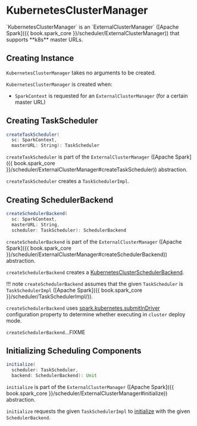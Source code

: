 # KubernetesClusterManager

<span id="canCreate">
`KubernetesClusterManager` is an `ExternalClusterManager` ([Apache Spark]({{ book.spark_core }}/scheduler/ExternalClusterManager)) that supports **k8s** master URLs.

## Creating Instance

`KubernetesClusterManager` takes no arguments to be created.

`KubernetesClusterManager` is created when:

* `SparkContext` is requested for an `ExternalClusterManager` (for a certain master URL)

## <span id="createTaskScheduler"> Creating TaskScheduler

```scala
createTaskScheduler(
  sc: SparkContext,
  masterURL: String): TaskScheduler
```

`createTaskScheduler` is part of the `ExternalClusterManager` ([Apache Spark]({{ book.spark_core }}/scheduler/ExternalClusterManager#createTaskScheduler)) abstraction.

`createTaskScheduler` creates a `TaskSchedulerImpl`.

## <span id="createSchedulerBackend"> Creating SchedulerBackend

```scala
createSchedulerBackend(
  sc: SparkContext,
  masterURL: String,
  scheduler: TaskScheduler): SchedulerBackend
```

`createSchedulerBackend` is part of the `ExternalClusterManager` ([Apache Spark]({{ book.spark_core }}/scheduler/ExternalClusterManager#createSchedulerBackend)) abstraction.

`createSchedulerBackend` creates a [KubernetesClusterSchedulerBackend](KubernetesClusterSchedulerBackend.md).

!!! note
    `createSchedulerBackend` assumes that the given `TaskScheduler` is `TaskSchedulerImpl` ([Apache Spark]({{ book.spark_core }}/scheduler/TaskSchedulerImpl/)).

`createSchedulerBackend` uses [spark.kubernetes.submitInDriver](configuration-properties.md#spark.kubernetes.submitInDriver) configuration property to determine whether executing in `cluster` deploy mode.

`createSchedulerBackend`...FIXME

## <span id="initialize"> Initializing Scheduling Components

```scala
initialize(
  scheduler: TaskScheduler,
  backend: SchedulerBackend): Unit
```

`initialize` is part of the `ExternalClusterManager` ([Apache Spark]({{ book.spark_core }}/scheduler/ExternalClusterManager#initialize)) abstraction.

`initialize` requests the given `TaskSchedulerImpl` to [initialize](#initialize) with the given `SchedulerBackend`.
